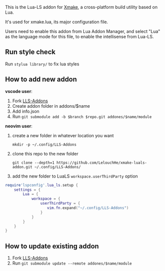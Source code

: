 This is the Lua-LS addon for [Xmake](https://xmake.io/), a cross-platform build utility based on Lua.

It's used for xmake.lua, its major configuration file.

Users need to enable this addon from Lua Addon Manager, and select "Lua" as the language mode for this file, to enable the intellisense from Lua-LS.

## Run style check

Run `stylua library/` to fix lua styles

## How to add new addon

**vscode user**:

1. Fork [LLS-Addons](https://github.com/LuaLS/LLS-Addons.git)
2. Create addon folder in addons/$name
3. Add info.json
4. Run `git submodule add -b $branch $repo.git addones/$name/module`

**neovim user**:

1. create a new folder in whatever location you want

    `mkdir -p ~/.config/LLS-Addons`

2. clone this repo to the new folder

    `git clone --depth=1 https://github.com/LelouchHe/xmake-luals-addon.git ~/.config/LLS-Addons/`

3. add the new folder to LuaLS `workspace.userThirdParty` option

```lua
require'lspconfig'.lua_ls.setup {
    settings = {
        Lua = {
            workspace = {
                userThirdParty = {
                   vim.fn.expand("~/.config/LLS-Addons")
                }
            }
        }
    }
}
```

## How to update existing addon

1. Fork [LLS-Addons](https://github.com/LuaLS/LLS-Addons.git)
2. Run `git submodule update --remote addones/$name/module`
